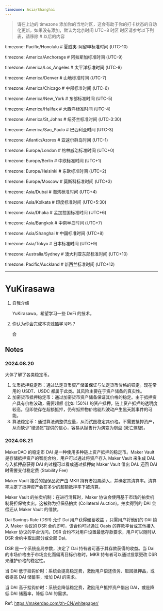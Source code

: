 ```yaml
---
timezone: Asia/Shanghai
---
```


> 请在上边的 timezone 添加你的当地时区，这会有助于你的打卡状态的自动化更新，如果没有添加，默认为北京时间 UTC+8 时区
> 时区请参考以下列表，请移除 # 以后的内容

timezone: Pacific/Honolulu # 夏威夷-阿留申标准时间 (UTC-10)

timezone: America/Anchorage # 阿拉斯加标准时间 (UTC-9)

timezone: America/Los_Angeles # 太平洋标准时间 (UTC-8)

timezone: America/Denver # 山地标准时间 (UTC-7)

timezone: America/Chicago # 中部标准时间 (UTC-6)

timezone: America/New_York # 东部标准时间 (UTC-5)

timezone: America/Halifax # 大西洋标准时间 (UTC-4)

timezone: America/St_Johns # 纽芬兰标准时间 (UTC-3:30)

timezone: America/Sao_Paulo # 巴西利亚时间 (UTC-3)

timezone: Atlantic/Azores # 亚速尔群岛时间 (UTC-1)

timezone: Europe/London # 格林威治标准时间 (UTC+0)

timezone: Europe/Berlin # 中欧标准时间 (UTC+1)

timezone: Europe/Helsinki # 东欧标准时间 (UTC+2)

timezone: Europe/Moscow # 莫斯科标准时间 (UTC+3)

timezone: Asia/Dubai # 海湾标准时间 (UTC+4)

timezone: Asia/Kolkata # 印度标准时间 (UTC+5:30)

timezone: Asia/Dhaka # 孟加拉国标准时间 (UTC+6)

timezone: Asia/Bangkok # 中南半岛时间 (UTC+7)

timezone: Asia/Shanghai # 中国标准时间 (UTC+8)

timezone: Asia/Tokyo # 日本标准时间 (UTC+9)

timezone: Australia/Sydney # 澳大利亚东部标准时间 (UTC+10)

timezone: Pacific/Auckland # 新西兰标准时间 (UTC+12)

---

# YuKirasawa

1. 自我介绍

   YuKirasawa，希望学习一些 DeFi 的技术。

2. 你认为你会完成本次残酷学习吗？

   会

## Notes

<!-- Content_START -->

### 2024.08.20

大体了解了各类稳定币。

1. 法币抵押稳定币：通过法定货币资产储备保证与法定货币价格的锚定。现在常用的 USDT、USDC 都属于此类。其风险主要在于资产储备的真实性。
2. 加密货币抵押稳定币：通过加密货币资产储备保证其价格的稳定。由于抵押资产具有价格波动，需要超额 (比如 150%) 的资产抵押。链上资产抵押的透明度较高，但即使存在超额抵押，仍有抵押物价格剧烈波动产生黑天鹅事件的可能。
3. 算法稳定币：通过算法调整供应量，从而试图稳定其价格。不需要抵押资产，从而缺少“硬通货”提供的信心，容易从抛售行为演变为崩盘 (死亡螺旋)。

### 2024.08.21

MakerDAO 的稳定币 DAI 是一种使用多种链上资产抵押的稳定币。Maker Vault 是存储抵押资产的智能合约，用户可以通过将资产存入 Maker Vault 来生成 DAI. 存入抵押品获得 DAI 的过程可以看成通过抵押向 Maker Vault 借出 DAI. 还回 DAI 时需要支付稳定费 (Stability Fee)

Maker Vault 接受的担保品资产由 MKR 持有者投票纳入，并确定其清算率。清算率决定了抵押资产会在多少的超额抵押率下被清算。

Maker Vault 的拍卖机制：在进行清算时，Maker 协议会使用基于市场的拍卖机制将担保物卖出，这被称为担保品拍卖 (Collateral Auction)。拍卖得到的 DAI 会偿还从 Maker Vault 的借款。

Dai Savings Rate (DSR) 允许 Dai 用户获得储蓄收益 ，只需用户将他们的 DAI 锁入 Maker 协议的 DSR 合约即可，该合约可以通过 Oasis 的存款平台或其他接入 Maker 协议的平台访问。DSR 合约不对用户设置最低存款要求，用户可以随时从 DSR 合约中取出部分或全部 Dai。

DSR 是一个系统全局参数，决定了 Dai 持有者可基于其存款获得的收益。当 Dai 的市场价格由于市场变化而偏离目标价格时，MKR 持有者可以通过投票更改 DSR 来维护价格的稳定性。

当 DAI 低于挂钩价时：系统会提高稳定费，激励用户偿还债务、取回抵押品，或者提高 DAI 储蓄率，增加 DAI 的需求。

当 DAI 高于挂钩价时：系统会降低稳定费，激励用户抵押资产借出 DAI，或是降低 DAI 储蓄率，降低 DAI 的需求。

Ref: https://makerdao.com/zh-CN/whitepaper/

<!-- Content_END -->

